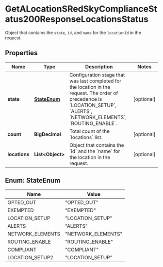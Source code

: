 

# GetALocationSRedSkyComplianceStatus200ResponseLocationsStatus

Object that contains the `state`, `id`, and `name` for the `locationId` in the request.

## Properties

| Name | Type | Description | Notes |
|------------ | ------------- | ------------- | -------------|
|**state** | [**StateEnum**](#StateEnum) | Configuration stage that was last completed for the location in the request. The order of precedence is &#x60;LOCATION_SETUP&#x60;, &#x60;ALERTS&#x60;, &#x60;NETWORK_ELEMENTS&#x60;, &#x60;ROUTING_ENABLE&#x60;. |  [optional] |
|**count** | **BigDecimal** | Total count of the &#x60;locations&#x60; list. |  [optional] |
|**locations** | **List&lt;Object&gt;** | Object that contains the &#x60;id&#x60; and the &#x60;name&#x60; for the location in the request. |  [optional] |



## Enum: StateEnum

| Name | Value |
|---- | -----|
| OPTED_OUT | &quot;OPTED_OUT&quot; |
| EXEMPTED | &quot;EXEMPTED&quot; |
| LOCATION_SETUP | &quot;LOCATION_SETUP&quot; |
| ALERTS | &quot;ALERTS&quot; |
| NETWORK_ELEMENTS | &quot;NETWORK_ELEMENTS&quot; |
| ROUTING_ENABLE | &quot;ROUTING_ENABLE&quot; |
| COMPLIANT | &quot;COMPLIANT&quot; |
| LOCATION_SETUP2 | &quot;LOCATION_SETUP&quot; |



